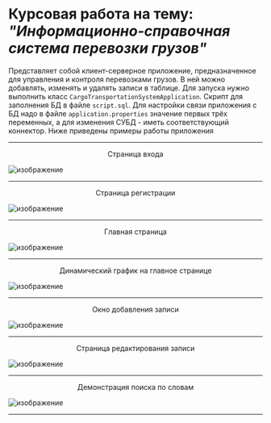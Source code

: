 # Курсовая работа на тему: ___"Информационно-справочная система перевозки грузов"___

Представляет собой клиент-серверное приложение, предназначенное для управления и контроля перевозками грузов.
В ней можно добавлять, изменять и удалять записи в таблице. Для запуска нужно выполнить класс `CargoTransportationSystemApplication`.
Скрипт для заполнения БД в файле `script.sql`.
Для настройки связи приложения с БД надо в файле `application.properties` значение первых трёх переменных, а для изменения СУБД - иметь соответствующий коннектор.
Ниже приведены примеры работы приложения

___
<p align="center">Страница входа</p>

![изображение](https://github.com/basalegend/Cargo_Transportation_System/assets/97787441/4fc22ceb-3138-40ca-b385-a029d9644cdd)

___
<p align="center">Страница регистрации</p>

![изображение](https://github.com/basalegend/Cargo_Transportation_System/assets/97787441/b70a2def-a4c9-4e1f-a87a-232fd219b354)

___
<p align="center">Главная страница</p>

![изображение](https://github.com/basalegend/Cargo_Transportation_System/assets/97787441/61d46ff8-7ec6-4fc0-89d2-32a1503e4039)

___
<p align="center">Динамический график на главное странице</p>

![изображение](https://github.com/basalegend/Cargo_Transportation_System/assets/97787441/178f5ee8-3bcd-44f2-a023-0938a45bfc4a)

___
<p align="center">Окно добавления записи</p>

![изображение](https://github.com/basalegend/Cargo_Transportation_System/assets/97787441/e54706ec-5edc-401b-84b0-2749709b4a11)

___
<p align="center">Страница редактирования записи</p>

![изображение](https://github.com/basalegend/Cargo_Transportation_System/assets/97787441/82d0c251-dd9c-482d-b0a3-5502e779a562)

___
<p align="center">Демонстрация поиска по словам</p>

![изображение](https://github.com/basalegend/Cargo_Transportation_System/assets/97787441/a036e45c-b780-4e36-b7ff-36db48382666)
___
